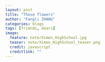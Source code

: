 ```yaml
---
layout: post
title: "Those flowers"
author: "Fangli ZHANG"
categories: blogs
tags: [friends, dears]
image:
  feature: note/Ximen_HighSchool.jpg
  teaser: note/Ximen_HighSchool_teaser.png
  credit: javascript
  creditlink: ""
---
```


<html>
    <head>
    <style>
        #chartdiv {
            width: 100%;
            height: 480px;
        }
        .map-marker {
            margin-left: -5px;
            margin-top: -5px;
        }
        .map-marker.map-clickable {
            cursor: pointer;
        }
        .pulse {
            width: 0px;
            height: 0px;
            border: 0px solid #f7f14c;
            -webkit-border-radius: 30px;
            -moz-border-radius: 30px;
            border-radius: 30px;
            background-color: #716f42;
            z-index: 10;
            position: absolute;
      }
      .map-marker .dot {
            border: 10px solid #FFFFFF;
            background: transparent;
            -webkit-border-radius: 100px;
            -moz-border-radius: 100px;
            border-radius: 100px;
            height: 40px;
            width: 40px;
            -webkit-animation: pulse 0s ease-out;
            -moz-animation: pulse 0s ease-out;
            animation: pulse 1s ease-out;
            -webkit-animation-iteration-count: infinite;
            -moz-animation-iteration-count: infinite;
            animation-iteration-count: infinite;
            position: absolute;
            top: -25px;
            left: -25px;
            z-index: 1;
            opacity: 0;
    }
    @-moz-keyframes pulse {
           0% {
              -moz-transform: scale(0);
              opacity: 0.0;
           }
           25% {
              -moz-transform: scale(0);
              opacity: 0.1;
           }
           50% {
              -moz-transform: scale(0.1);
              opacity: 0.3;
           }
           75% {
              -moz-transform: scale(0.5);
              opacity: 0.5;
           }
           100% {
              -moz-transform: scale(1);
              opacity: 0.0;
           }
    }
    @-webkit-keyframes "pulse" {
           0% {
              -webkit-transform: scale(0);
              opacity: 0.0;
           }
           25% {
              -webkit-transform: scale(0);
              opacity: 0.1;
           }
           50% {
              -webkit-transform: scale(0.1);
              opacity: 0.3;
           }
           75% {
              -webkit-transform: scale(0.5);
              opacity: 0.5;
           }
           100% {
              -webkit-transform: scale(1);
              opacity: 0.0;
           }
       }
    </style>
    </head>
    <body>
    <script src="https://www.amcharts.com/lib/3/ammap.js"></script>
    <script src="https://www.amcharts.com/lib/3/maps/js/worldLow.js"></script>
    <script src="https://www.amcharts.com/lib/3/themes/light.js"></script>
    <script>
    var targetSVG = "M9,0C4.029,0,0,4.029,0,9s4.029,9,9,9s9-4.029,9-9S13.971,0,9,0z M9,15.93 c-3.83,0-6.93-3.1-6.93-6.93S5.17,2.07,9,2.07s6.93,3.1,6.93,6.93S12.83,15.93,9,15.93 M12.5,9c0,1.933-1.567,3.5-3.5,3.5S5.5,10.933,5.5,9S7.067,5.5,9,5.5 S12.5,7.067,12.5,9z";

    <!-- var targetSVG = "{{site.baseurl}}/assets/svg/taxi.svg"; -->

    var map = AmCharts.makeChart( "chartdiv", {
        "type": "map",
        "theme": "light",
        "dragMap": true,
        "projection": "miller",
        "mouseWheelZoomEnabled": true,
        "showBalloonOnSelectedObject": true,
        "backgroundAlpha": 1,
        "backgroundColor": "#000",

        "dataProvider": {
            "mapURL": "/assets/map/chinaHigh.svg",

            "zoomLevel": 0.8,
            "zoomLatitude": 35,
            "zoomLongitude": 112,

            "lines": [
            { "latitudes": [ 30.341304, 39.9869171 ], "longitudes": [ 112.212773, 116.3036799 ],"title": "<b>北京</b><br/>唐顺峰<br/>郑觅觅"},
            { "latitudes": [ 30.341304, 31.8144125 ], "longitudes": [ 112.212773, 119.8045282 ], "title": "<b>常州</b><br/>江&#12288波"},
            { "latitudes": [ 30.341304, 30.6584534 ], "longitudes": [ 112.212773, 103.9354639 ], "title": "<b>成都</b><br/>张锦华<br/>肖&#12288云"},
            { "latitudes": [ 30.341304, 23.0088158 ], "longitudes": [ 112.212773, 113.0362683 ], "title": "<b>佛山</b><br/>韩君霞"},
            { "latitudes": [ 30.341304, 41.7549117 ], "longitudes": [ 112.212773, 85.57708750 ], "title": "<b>新疆</b><br/>朱&#12288雷"},
            { "latitudes": [ 30.341304, 26.8698524 ], "longitudes": [ 112.212773, 100.1568586 ], "title": "<b>丽江</b><br/>邓承锦"},
            { "latitudes": [ 30.341304, 22.8218028 ], "longitudes": [ 112.212773, 108.1459736 ], "title": "<b>南宁</b><br/>刘幸雨"},
            { "latitudes": [ 30.341304, 31.2240453 ], "longitudes": [ 112.212773, 121.1965745 ], "title": "<b>上海</b><br/>杜小云<br/>付&#12288庭<br/>李绪谋<br/>刘&#12288婷"},
            { "latitudes": [ 30.341304, 22.5550996 ], "longitudes": [ 112.212773, 113.9137958 ], "title": "<b>深圳</b><br/>陈武妮<br/>黄&#12288强<br/>杨&#12288婷", "color": "#FF0000"},
            { "latitudes": [ 30.341304, 31.3282721 ], "longitudes": [ 112.212773, 120.5042200 ], "title": "<b>苏州</b><br/>樊&#12288林"},
            { "latitudes": [ 30.341304, 30.3413040 ], "longitudes": [ 112.212773, 112.2127730 ], "title": "<b>天津</b><br/>蔡颖颖<br/>朱&#12288丽"},
            { "latitudes": [ 30.341304, 30.5543558 ], "longitudes": [ 112.212773, 114.2882620 ], "title": "<b>武汉</b><br/>曹&#12288盼&#12288陈良虎&#12288陈珊珊<br/>陈书娟&#12288胡&#12288强&#12288胡枭雄<br/>孔&#12288陶&#12288刘&#12288欢&#12288刘&#12288洋<br/>倪菲菲&#12288单&#12288为&#12288肖&#12288敏<br/>熊&#12288骁&#12288赵&#12288磊&#12288&#12288&#12288&#12288&#12288"},
            { "latitudes": [ 30.341304, 30.5345180 ], "longitudes": [ 112.212773, 114.0285070 ], "title": "<b>蔡甸</b><br/>张方利"},
            { "latitudes": [ 30.341304, 30.7044673 ], "longitudes": [ 112.212773, 111.2269575 ], "title": "<b>宜昌</b><br/>杨&#12288俭<br/>朱&#12288辉"},
            { "latitudes": [ 30.341304, 28.1760581 ], "longitudes": [ 112.212773, 112.8845146 ], "title": "<b>长沙</b><br/>陈东旭"},
            { "latitudes": [ 30.341304, 29.5548391 ], "longitudes": [ 112.212773, 106.4084712 ], "title": "<b>重庆</b><br/>方&#12288多<br/>喻&#12288辉"},
            { "latitudes": [ 30.341304, 34.7425316 ], "longitudes": [ 112.212773, 113.5230954 ], "title": "<b>郑州</b><br/>雷盼盼"},
            { "latitudes": [ 30.341304, 22.7789936 ], "longitudes": [ 112.212773, 115.3473468 ], "title": "<b>汕尾</b><br/>胡玲玲"},
            { "latitudes": [ 30.341304, 23.1253503 ], "longitudes": [ 112.212773, 112.9476635 ], "title": "<b>广州</b><br/>刘&#12288畅"},
            { "latitudes": [ 30.341304, 36.1587746 ], "longitudes": [ 112.212773, 117.0661911 ], "title": "<b>泰安</b><br/>刘迪亚"},
            { "latitudes": [ 30.341304, 26.2399582 ], "longitudes": [ 112.212773, 105.9057994 ], "title": "<b>贵州</b><br/>刘柱柱"},
            ],

            "images": [
            {"type": "circle", "title": "<b>北京</b><br/>唐顺峰<br/>郑觅觅", "latitude": 39.9869171, "longitude": 116.3036799, "scale": 0.4},
            {"type": "circle", "title": "<b>常州</b><br/>江&#12288波", "latitude": 31.8144125, "longitude": 119.8045282, "scale": 0.4},
            {"type": "circle", "title": "<b>成都</b><br/>张锦华<br/>肖&#12288云", "latitude": 30.6584534, "longitude": 103.9354639, "scale": 0.4},
            {"type": "circle", "title": "<b>佛山</b><br/>韩君霞", "latitude": 23.0088158, "longitude": 113.0362683, "scale": 0.4},
            {"type": "circle", "title": "<b>荆州</b><br/>艾晓莹&#12288蔡&#12288蓉&#12288代元锋<br/>方敏敏&#12288李铃志&#12288梁&#12288鑫<br/>刘&#12288林&#12288彭圣唯&#12288孙&#12288明<br/>卫小龙&#12288谢楷模&#12288熊小伟<br/>许利刚&#12288张&#12288舒&#12288朱继平", "latitude": 30.341304, "longitude": 112.212773, "scale": 1, "color": "#FF0000"},
            {"type": "circle", "title": "<b>新疆</b><br/>朱&#12288雷", "latitude": 41.7549117, "longitude": 85.5770875, "scale": 0.4},
            {"type": "circle", "title": "<b>丽江</b><br/>邓承锦", "latitude": 26.8698524, "longitude": 100.1568586, "scale": 0.4},
            {"type": "circle", "title": "<b>南宁</b><br/>刘幸雨", "latitude": 22.8218028, "longitude": 108.1459736, "scale": 0.4},
            {"type": "circle", "title": "<b>上海</b><br/>杜小云<br/>付&#12288庭<br/>李绪谋<br/>刘&#12288婷", "latitude": 31.2240453, "longitude": 121.1965745, "scale": 0.4},
            {"type": "circle", "title": "<b>深圳</b><br/>陈武妮<br/>黄&#12288强<br/>杨&#12288婷", "latitude": 22.5550996, "longitude": 113.9137958, "scale": 0.4},
            {"type": "circle", "title": "<b>苏州</b><br/>樊&#12288林", "latitude": 31.3282721, "longitude": 120.50422, "scale": 0.4},
            {"type": "circle", "title": "<b>天津</b><br/>蔡颖颖<br/>朱&#12288丽", "latitude": 30.341304, "longitude": 112.212773, "scale": 0.4},
            {"type": "circle", "title": "<b>武汉</b><br/>曹&#12288盼&#12288陈良虎&#12288陈珊珊<br/>陈书娟&#12288胡&#12288强&#12288胡枭雄<br/>孔&#12288陶&#12288刘&#12288欢&#12288刘&#12288洋<br/>倪菲菲&#12288单&#12288为&#12288肖&#12288敏<br/>熊&#12288骁&#12288赵&#12288磊&#12288&#12288&#12288&#12288", "latitude": 30.5543558, "longitude": 114.288262, "scale": 0.4},
            {"type": "circle", "title": "<b>蔡甸</b><br/>张方利", "latitude": 30.534518, "longitude": 114.028507, "scale": 0.4},
            {"type": "circle", "title": "<b>宜昌</b><br/>杨&#12288俭<br/>朱&#12288辉", "latitude": 30.7044673, "longitude": 111.2269575, "scale": 0.4},
            {"type": "circle", "title": "<b>长沙</b><br/>陈东旭", "latitude": 28.1760581, "longitude": 112.8845146, "scale": 0.4},
            {"type": "circle", "title": "<b>重庆</b><br/>方&#12288多<br/>喻&#12288辉", "latitude": 29.5548391, "longitude": 106.4084712, "scale": 0.4},
            {"type": "circle", "title": "<b>郑州</b><br/>雷盼盼", "latitude": 34.7425316, "longitude": 113.5230954, "scale": 0.4},
            {"type": "circle", "title": "<b>汕尾</b><br/>胡玲玲", "latitude": 22.7789936, "longitude": 115.3473468, "scale": 0.4},
            {"type": "circle", "title": "<b>广州</b><br/>刘&#12288畅", "latitude": 23.1253503, "longitude": 112.9476635, "scale": 0.4},
            {"type": "circle", "title": "<b>泰安</b><br/>刘迪亚", "latitude": 36.1587746, "longitude": 117.0661911, "scale": 0.4},
            {"type": "circle", "title": "<b>贵州</b><br/>刘柱柱", "latitude": 26.2399582, "longitude": 105.9057994, "scale": 0.4},
            ]
        },

            "areasSettings": {
                "color": "#FFCC00",
                "outlineThickness": 0.2,
                "unlistedAreasColor": "#FFFFFF",
                "unlistedAreasAlpha": 0.6
            },

            "imagesSettings": {
              "color": "#00FF00",
              "rollOverColor": "#FFFF00",
              "selectedColor": "#000000"
            },

            "linesSettings": {
              "arc": -0.8,
              "arrow": "middle",
              "color": "#FFFF00",
              "alpha": 1,
              "arrowAlpha": 1,
              "arrowSize": 2,
              "thickness": 0.5
            },

            "balloon": {
                "drop": false,
                "fixedPosition": false
            },

            "zoomControl": {
              "homeButtonEnabled": false,
              "zoomControlEnabled": false,
              "buttonSize": 10,
              "gridHeight": 0,
              "draggerAlpha": 0,
              "gridAlpha": 0
            },

            "backgroundZoomsToTop": true,
            "linesAboveImages": false,

           "export": {
             "enabled": true
           }
    } );

    map.addListener( "positionChanged", updateCustomMarkers );

    function updateCustomMarkers( event ) {
      var map = event.chart;

      for ( var x in map.dataProvider.images ) {
        var image = map.dataProvider.images[ x ];
        if (x == 4) {
            if ( 'undefined' == typeof image.externalElement )
            image.externalElement = createCustomMarker( image );
            var xy = map.coordinatesToStageXY( image.longitude, image.latitude );
            image.externalElement.style.top = xy.y + 'px';
            image.externalElement.style.left = xy.x + 'px';
        }
      }
    }

    function createCustomMarker( image ) {
      var holder = document.createElement( 'div' );
      holder.className = 'map-marker';
      holder.title = image.title;
      holder.style.position = 'absolute';

      if ( undefined != image.url ) {
        holder.onclick = function() {
          window.location.href = image.url;
        };
        holder.className += ' map-clickable';
      }

      var dot = document.createElement( 'div' );
      dot.className = 'dot';
      holder.appendChild( dot );

      var pulse = document.createElement( 'div' );
      pulse.className = 'pulse';
      holder.appendChild( pulse );

      image.chart.chartDiv.appendChild( holder );

      return holder;
    }


    </script>
    </body>
    <div id="chartdiv"></div>
</html>
